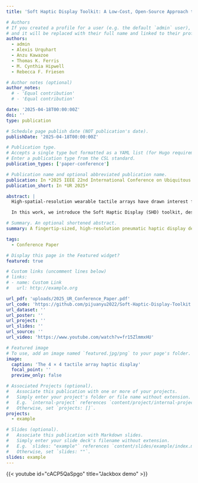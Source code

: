 ```yaml
---
title: 'Soft Haptic Display Toolkit: A Low-Cost, Open-Source Approach to High Resolution Tactile Feedback'

# Authors
# If you created a profile for a user (e.g. the default `admin` user), write the username (folder name) here
# and it will be replaced with their full name and linked to their profile.
authors:
  - admin
  - Alexis Urquhart
  - Anzu Kawazoe
  - Thomas K. Ferris
  - M. Cynthia Hipwell
  - Rebecca F. Friesen

# Author notes (optional)
author_notes:
  # - 'Equal contribution'
  # - 'Equal contribution'

date: '2025-04-18T00:00:00Z'
doi: ''
type: publication

# Schedule page publish date (NOT publication's date).
publishDate: '2025-04-18T00:00:00Z'

# Publication type.
# Accepts a single type but formatted as a YAML list (for Hugo requirements).
# Enter a publication type from the CSL standard.
publication_types: ['paper-conference']

# Publication name and optional abbreviated publication name.
publication: In *2025 IEEE 22nd International Conference on Ubiquitous Robots (UR)*
publication_short: In *UR 2025*

abstract: |
  High-spatial-resolution wearable tactile arrays have drawn interest from both industry and research, thanks to their capacity for delivering detailed tactile sensations. However, investigations of human tactile perception with high-resolution tactile displays remain limited, primarily due to the high costs of multi-channel control systems and the complex fabrication required for fingertip-sized actuators. 

  In this work, we introduce the Soft Haptic Display (SHD) toolkit, designed to enable students and researchers from diverse technical backgrounds to explore high-density tactile feedback in extended reality (XR), robotic teleoperation, braille displays, navigation aid, MR-compatible somatosensory stimulation, and remote palpation. The toolkit provides a rapid prototyping approach and real-time wireless control for a low-cost, 4×4 soft wearable fingertip tactile display with a spatial resolution of 4 mm. We characterized the display’s performance with a maximum vertical displacement of 1.8 mm, a rise time of 0.25 second, and a maximum refresh rate of 8 Hz. All materials and code are open-sourced to foster broader human tactile perception research of high-resolution haptic displays.

# Summary. An optional shortened abstract.
summary: A fingertip-sized, high-resolution pneumatic haptic display designed to provide realistic tactile feedback in virtual reality (VR) environments or during robot teleoperation.

tags:
  - Conference Paper

# Display this page in the Featured widget?
featured: true

# Custom links (uncomment lines below)
# links:
# - name: Custom Link
#   url: http://example.org

url_pdf: 'uploads/2025_UR_Conference_Paper.pdf'
url_code: 'https://github.com/pijuanyu2022/Soft-Haptic-Display-Toolkit'
url_dataset: ''
url_poster: ''
url_project: ''
url_slides: ''
url_source: ''
url_video: 'https://www.youtube.com/watch?v=fr15ZlmmxHU'

# Featured image
# To use, add an image named `featured.jpg/png` to your page's folder.
image:
  caption: 'The 4 × 4 tactile array haptic display'
  focal_point: ''
  preview_only: false

# Associated Projects (optional).
#   Associate this publication with one or more of your projects.
#   Simply enter your project's folder or file name without extension.
#   E.g. `internal-project` references `content/project/internal-project/index.md`.
#   Otherwise, set `projects: []`.
projects:
  - example

# Slides (optional).
#   Associate this publication with Markdown slides.
#   Simply enter your slide deck's filename without extension.
#   E.g. `slides: "example"` references `content/slides/example/index.md`.
#   Otherwise, set `slides: ""`.
slides: example
---
```


{{< youtube id="cACP5QaSpgo" title="Jackbox demo" >}}

<!-- {{% callout note %}}
Click the _Cite_ button above to demo the feature to enable visitors to import publication metadata into their reference management software.
{{% /callout %}}

{{% callout note %}}
Create your slides in Markdown - click the _Slides_ button to check out the example.
{{% /callout %}}

Add the publication's **full text** or **supplementary notes** here. You can use rich formatting such as including [code, math, and images](https://docs.hugoblox.com/content/writing-markdown-latex/). -->
